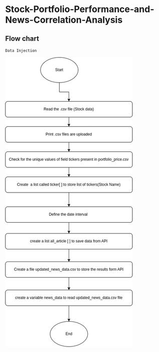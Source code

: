 # Stock-Portfolio-Performance-and-News-Correlation-Analysis


## Flow chart 
    Data Injection 
![alt text](Data_injection.drawio.png)